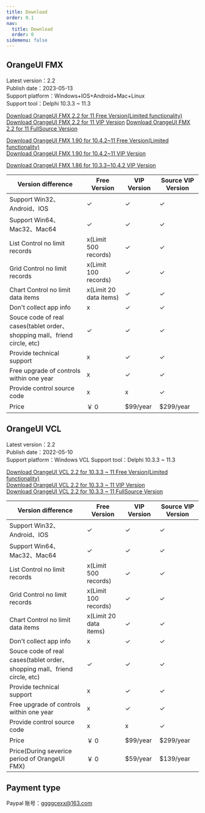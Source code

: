 ```yaml
---
title: Download
order: 0.1
nav:
  title: Download
  order: 0
sidemenu: false
---
```


## OrangeUI FMX

Latest version：2.2  
Publish date：2023-05-13  
Support platform：Windows+IOS+Android+Mac+Linux  
Support tool：Delphi 10.3.3 ~ 11.3

[Download OrangeUI FMX 2.2 for 11 Free Version(Limited functionality)](http://qiniuoss.orangeui.cn/OrangeUI/OrangeUI%20FMX%202.2%20For%20D11%20Free.rar)  
[Download OrangeUI FMX 2.2 for 11 VIP Version](http://qiniuoss.orangeui.cn/OrangeUI/OrangeUI%20FMX%202.2%20For%20D11%20VIP.rar)
[Download OrangeUI FMX 2.2 for 11 FullSource Version](http://qiniuoss.orangeui.cn/OrangeUI/OrangeUI%202.2%20FMX%20FullSource.rar)

[Download OrangeUI FMX 1.90 for 10.4.2~11 Free Version(Limited functionality)](http://qiniuoss.orangeui.cn/OrangeUI%20FMX%201.90%20For%20Delphi%2010.4.2~D11%20Free.rar)  
[Download OrangeUI FMX 1.90 for 10.4.2~11 VIP Version](http://qiniuoss.orangeui.cn/OrangeUI%20FMX%201.90%20For%20Delphi%2010.4.2~D11%20VIP.rar)

[Download OrangeUI FMX 1.86 for 10.3.3~10.4.2 VIP Version](http://qiniuoss.orangeui.cn/OrangeUI%201.86%20VIP%20For%20D10.3.3%26D10.4.2.rar)

| Version difference                                                        | Free Version           | VIP Version | Source VIP Version |
| ------------------------------------------------------------------------- | ---------------------- | ----------- | ------------------ |
| Support Win32、Android、IOS                                               | ✓                      | ✓           | ✓                  |
| Support Win64、Mac32、Mac64                                               | ✓                      | ✓           | ✓                  |
| List Control no limit records                                             | x(Limit 500 records)   | ✓           | ✓                  |
| Grid Control no limit records                                             | x(Limit 100 records)   | ✓           | ✓                  |
| Chart Control no limit data items                                         | x(Limit 20 data items) | ✓           | ✓                  |
| Don't collect app info                                                    | x                      | ✓           | ✓                  |
| Souce code of real cases(tablet order、shopping mall、friend circle, etc) | ✓                      | ✓           | ✓                  |
| Provide technical support                                                 | x                      | ✓           | ✓                  |
| Free upgrade of controls within one year                                  | x                      | ✓           | ✓                  |
| Provide control source code                                               | x                      | x           | ✓                  |
| Price                                                                     | ￥ 0                   | \$99/year   | \$299/year         |

## OrangeUI VCL

Latest version：2.2  
Publish date：2022-05-10  
Support platform：Windows VCL
Support tool：Delphi 10.3.3 ~ 11.3

[Download OrangeUI VCL 2.2 for 10.3.3 ~ 11 Free Version(Limited functionality)](http://qiniuoss.orangeui.cn/OrangeUI/OrangeUI%202.2%20VCL%20For%20D10.3~D11.3%20Free.rar)  
[Download OrangeUI VCL 2.2 for 10.3.3 ~ 11 VIP Version](http://qiniuoss.orangeui.cn/OrangeUI/OrangeUI%202.2%20VCL%20For%20D10.3~D11.3%20VIP.rar)  
[Download OrangeUI VCL 2.2 for 10.3.3 ~ 11 FullSource Version](http://qiniuoss.orangeui.cn/OrangeUI/OrangeUI%202.2%20VCL%20FullSource.rar)

| Version difference                                                        | Free Version           | VIP Version | Source VIP Version |
| ------------------------------------------------------------------------- | ---------------------- | ----------- | ------------------ |
| Support Win32、Android、IOS                                               | ✓                      | ✓           | ✓                  |
| Support Win64、Mac32、Mac64                                               | ✓                      | ✓           | ✓                  |
| List Control no limit records                                             | x(Limit 500 records)   | ✓           | ✓                  |
| Grid Control no limit records                                             | x(Limit 100 records)   | ✓           | ✓                  |
| Chart Control no limit data items                                         | x(Limit 20 data items) | ✓           | ✓                  |
| Don't collect app info                                                    | x                      | ✓           | ✓                  |
| Souce code of real cases(tablet order、shopping mall、friend circle, etc) | ✓                      | ✓           | ✓                  |
| Provide technical support                                                 | x                      | ✓           | ✓                  |
| Free upgrade of controls within one year                                  | x                      | ✓           | ✓                  |
| Provide control source code                                               | x                      | x           | ✓                  |
| Price                                                                     | ￥ 0                   | \$99/year   | \$299/year         |
| Price(During severice period of OrangeUI FMX)                             | ￥ 0                   | \$59/year   | \$139/year         |

## Payment type

Paypal 账号：ggggcexx@163.com
